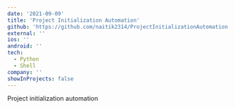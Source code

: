 ```yaml
---
date: '2021-09-09'
title: 'Project Initialization Automation'
github: 'https://github.com/naitik2314/ProjectInitializationAutomation'
external: ''
ios: ''
android: ''
tech:
  - Python
  - Shell
company: ''
showInProjects: false
---
```


Project initialization automation
